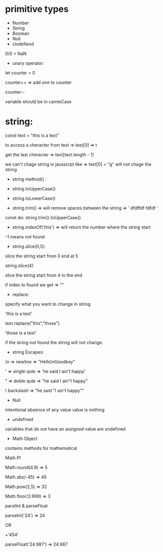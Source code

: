 # primitive types 

* Number
* String
* Boolean
* Null
* Undefiend 

0/0   = NaN   

* unary operator:

let counter = 0

counter++   => add one to counter

counter--   

variable should be in camleCase


# string:

const text = "this is  a text"

to access a cheracter from text =>  text[0] => t

get the last cheracter  => text[text.length - 1]

we can't chage string in javascrpt like => text[0] = "g" will not chage the string


* string method() :

* string.toUpperCase()

* string.toLowerCase()

* string.trim() => will remove spaces between the string => '        dfdffdf  fdfdf      '

const do:
string.trim().toUpperCase()


* string.indexOf('this') => will return the number where the string start   

-1   means not found 


* string.slice(0,5):

slice the string  start from  0  end at 5 

string.slice(4)

slice the string start from 4 to the end

if index to found we get =>  "" 


* replace: 

specify what you want to change in string

'this is  a text'

text.replace("this","those") 

'those is  a text'

if the string not found the string will not change.

<!-- ! flash card at here -->

* string Escapes:

\n  => newline       =>  "Hello\nGoodbey"

\'  => single qute    =>  'he said I ain\'t happy'

\"   => doble qute    => "he said I ain\"t happy"

\\ backslash          =>  "he said \"I ain\'t happy\""
 


* Null 

intentional absence of any value 
value is nothing


* undefined 

variables that do not have an assigned value are undefined

* Math Object 

contains methods for mathematical

Math.PI

Math.round(4.9) => 5

Math.abs(-45) => 45

Math.pow(2,5) => 32 

Math.floor(3.999) => 3


parstInt & parseFloat  

parseInt('24') => 24  

OR 

+'454'

parseFloat('24.987') => 24.987